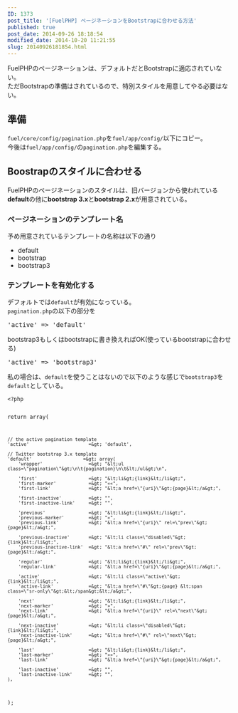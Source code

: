 ```yaml
---
ID: 1373
post_title: '[FuelPHP] ページネーションをBootstrapに合わせる方法'
published: true
post_date: 2014-09-26 18:18:54
modified_date: 2014-10-20 11:21:55
slug: 20140926181854.html
---
```

<p>FuelPHPのページネーションは、デフォルトだとBootstrapに適応されていない。<br />
ただBootstrapの準備はされているので、特別スタイルを用意してやる必要はない。<br />
<!--more--></p>
<h2>準備</h2>
<p><code>fuel/core/config/pagination.php</code>を<code>fuel/app/config/</code>以下にコピー。<br />
今後は<code>fuel/app/config/</code>の<code>pagination.php</code>を編集する。</p>
<h2>Boostrapのスタイルに合わせる</h2>
<p>FuelPHPのページネーションのスタイルは、旧バージョンから使われている<b>default</b>の他に<b>bootstrap 3.x</b>と<b>bootstrap 2.x</b>が用意されている。</p>
<h3>ページネーションのテンプレート名</h3>
<p>予め用意されているテンプレートの名称は以下の通り</p>
<ul>
<li>default
<li>bootstrap
<li>bootstrap3
</ul>
<h3>テンプレートを有効化する</h3>
<p>デフォルトでは<code>default</code>が有効になっている。<br />
<code>pagination.php</code>の以下の部分を</p>
<pre>'active' => 'default'</pre>
<p>bootstrap3もしくはbootstrapに書き換えればOK(使っているbootstrapに合わせる)</p>
<pre>'active' => 'bootstrap3'</pre>
<p>私の場合は、<code>default</code>を使うことはないので以下のような感じで<code>bootstrap3</code>を<code>default</code>としている。</p>
<pre><code>&lt;?php

return array(

    // the active pagination template
    'active'                      =&gt; 'default',

    // Twitter bootstrap 3.x template
    'default'                   =&gt; array(
        'wrapper'                 =&gt; "&lt;ul class=\"pagination\"&gt;\n\t{pagination}\n\t&lt;/ul&gt;\n",

        'first'                   =&gt; "&lt;li&gt;{link}&lt;/li&gt;",
        'first-marker'            =&gt; "««",
        'first-link'              =&gt; "&lt;a href=\"{uri}\"&gt;{page}&lt;/a&gt;",

        'first-inactive'          =&gt; "",
        'first-inactive-link'     =&gt; "",

        'previous'                =&gt; "&lt;li&gt;{link}&lt;/li&gt;",
        'previous-marker'         =&gt; "«",
        'previous-link'           =&gt; "&lt;a href=\"{uri}\" rel=\"prev\"&gt;{page}&lt;/a&gt;",

        'previous-inactive'       =&gt; "&lt;li class=\"disabled\"&gt;{link}&lt;/li&gt;",
        'previous-inactive-link'  =&gt; "&lt;a href=\"#\" rel=\"prev\"&gt;{page}&lt;/a&gt;",

        'regular'                 =&gt; "&lt;li&gt;{link}&lt;/li&gt;",
        'regular-link'            =&gt; "&lt;a href=\"{uri}\"&gt;{page}&lt;/a&gt;",

        'active'                  =&gt; "&lt;li class=\"active\"&gt;{link}&lt;/li&gt;",
        'active-link'             =&gt; "&lt;a href=\"#\"&gt;{page} &lt;span class=\"sr-only\"&gt;&lt;/span&gt;&lt;/a&gt;",

        'next'                    =&gt; "&lt;li&gt;{link}&lt;/li&gt;",
        'next-marker'             =&gt; "»",
        'next-link'               =&gt; "&lt;a href=\"{uri}\" rel=\"next\"&gt;{page}&lt;/a&gt;",

        'next-inactive'           =&gt; "&lt;li class=\"disabled\"&gt;{link}&lt;/li&gt;",
        'next-inactive-link'      =&gt; "&lt;a href=\"#\" rel=\"next\"&gt;{page}&lt;/a&gt;",

        'last'                    =&gt; "&lt;li&gt;{link}&lt;/li&gt;",
        'last-marker'             =&gt; "»»",
        'last-link'               =&gt; "&lt;a href=\"{uri}\"&gt;{page}&lt;/a&gt;",

        'last-inactive'           =&gt; "",
        'last-inactive-link'      =&gt; "",
    ),

);
</code></pre>